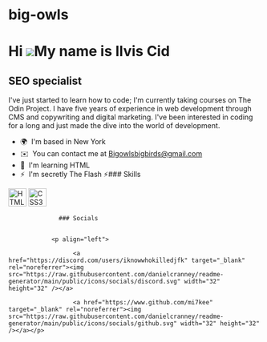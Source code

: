 # big-owls
Hi ![](https://user-images.githubusercontent.com/18350557/176309783-0785949b-9127-417c-8b55-ab5a4333674e.gif)My name is Ilvis Cid
=================================================================================================================================

SEO specialist
--------------

I've just started to learn how to code; I'm currently taking courses on The Odin Project. I have five years of experience in web development through CMS and copywriting and digital marketing. I've been interested in coding for a long and just made the dive into the world of development.

*   🌍  I'm based in New York
*   ✉️  You can contact me at [Bigowlsbigbirds@gmail.com](mailto:Bigowlsbigbirds@gmail.com)
*   🧠  I'm learning HTML
*   ⚡  I'm secretly The Flash ⚡### Skills 
<p align="left">
<a href="https://developer.mozilla.org/en-US/docs/Glossary/HTML5" target="_blank" rel="noreferrer"><img src="https://raw.githubusercontent.com/danielcranney/readme-generator/main/public/icons/skills/html5-colored.svg" width="36" height="36" alt="HTML5" /></a>
<a href="https://www.w3.org/TR/CSS/#css" target="_blank" rel="noreferrer"><img src="https://raw.githubusercontent.com/danielcranney/readme-generator/main/public/icons/skills/css3-colored.svg" width="36" height="36" alt="CSS3" /></a>
</p>
                    
                  ### Socials
                  
                  
                <p align="left">
                          
                      <a href="https://discord.com/users/iknowwhokilledjfk" target="_blank" rel="noreferrer"><img src="https://raw.githubusercontent.com/danielcranney/readme-generator/main/public/icons/socials/discord.svg" width="32" height="32" /></a>
                          
                      <a href="https://www.github.com/mi7kee" target="_blank" rel="noreferrer"><img src="https://raw.githubusercontent.com/danielcranney/readme-generator/main/public/icons/socials/github.svg" width="32" height="32" /></a></p>
